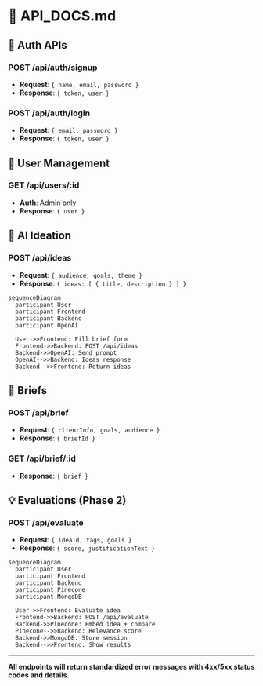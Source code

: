 # 📡 API\_DOCS.md

## 🔐 Auth APIs

### POST /api/auth/signup

- **Request**: `{ name, email, password }`
- **Response**: `{ token, user }`

### POST /api/auth/login

- **Request**: `{ email, password }`
- **Response**: `{ token, user }`

## 👤 User Management

### GET /api/users/\:id

- **Auth**: Admin only
- **Response**: `{ user }`

## 🧠 AI Ideation

### POST /api/ideas

- **Request**: `{ audience, goals, theme }`
- **Response**: `{ ideas: [ { title, description } ] }`

```mermaid
sequenceDiagram
  participant User
  participant Frontend
  participant Backend
  participant OpenAI

  User->>Frontend: Fill brief form
  Frontend->>Backend: POST /api/ideas
  Backend->>OpenAI: Send prompt
  OpenAI-->>Backend: Ideas response
  Backend-->>Frontend: Return ideas
```

## 📝 Briefs

### POST /api/brief

- **Request**: `{ clientInfo, goals, audience }`
- **Response**: `{ briefId }`

### GET /api/brief/\:id

- **Response**: `{ brief }`

## 💡 Evaluations (Phase 2)

### POST /api/evaluate

- **Request**: `{ ideaId, tags, goals }`
- **Response**: `{ score, justificationText }`

```mermaid
sequenceDiagram
  participant User
  participant Frontend
  participant Backend
  participant Pinecone
  participant MongoDB

  User->>Frontend: Evaluate idea
  Frontend->>Backend: POST /api/evaluate
  Backend->>Pinecone: Embed idea + compare
  Pinecone-->>Backend: Relevance score
  Backend->>MongoDB: Store session
  Backend-->>Frontend: Show results
```

---

**All endpoints will return standardized error messages with 4xx/5xx status codes and details.**

